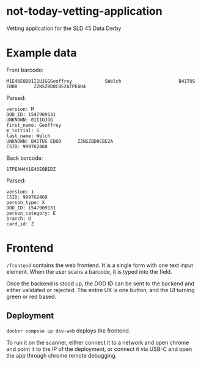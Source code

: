 # not-today-vetting-application
Vetting application for the SLD 45 Data Derby


# Example data
Front barcode:
```plain
M1E46E0B01I1UJGGGeoffrey            SWelch                     B41TUS ED00      ZZNSZBD0CBE2ATPEAH4
```

Parsed:
```plain
version: M
DOD_ID: 1547909131
UNKNOWN: 01I1UJGG
first_name: Geoffrey
m_initial: S
last_name: Welch
UNKNOWN: B41TUS ED00      ZZNSZBD0CBE2A
CSID: 999762468

```

Back barcode:
```plain
1TPEAH4X1E46E0BEDZ
```

Parsed:
```plain
version: 1
CSID: 999762468
person_type: X
DOD_ID: 1547909131
person_category: E
branch: D
card_id: Z

```

# Frontend
`/frontend` contains the web frontend.
It is a single form with one text input element. When the user scans a barcode, it is typed into the field.

Once the backend is stood up, the DOD ID can be sent to the backend and either validated or rejected. The entire UX is one button, and the UI turning green or red based.

## Deployment
`docker compose up dev-web` deploys the frontend.

To run it on the scanner, either connect it to a network and open chrome and point it to the IP of the deployment, or connect it via USB-C and open the app through chrome remote debugging.
